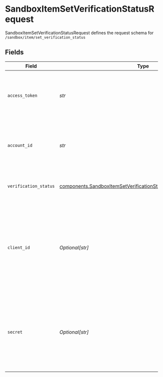 # SandboxItemSetVerificationStatusRequest

SandboxItemSetVerificationStatusRequest defines the request schema for `/sandbox/item/set_verification_status`


## Fields

| Field                                                                                                                                                        | Type                                                                                                                                                         | Required                                                                                                                                                     | Description                                                                                                                                                  |
| ------------------------------------------------------------------------------------------------------------------------------------------------------------ | ------------------------------------------------------------------------------------------------------------------------------------------------------------ | ------------------------------------------------------------------------------------------------------------------------------------------------------------ | ------------------------------------------------------------------------------------------------------------------------------------------------------------ |
| `access_token`                                                                                                                                               | *str*                                                                                                                                                        | :heavy_check_mark:                                                                                                                                           | The access token associated with the Item data is being requested for.                                                                                       |
| `account_id`                                                                                                                                                 | *str*                                                                                                                                                        | :heavy_check_mark:                                                                                                                                           | The `account_id` of the account whose verification status is to be modified                                                                                  |
| `verification_status`                                                                                                                                        | [components.SandboxItemSetVerificationStatusRequestVerificationStatus](../../models/components/sandboxitemsetverificationstatusrequestverificationstatus.md) | :heavy_check_mark:                                                                                                                                           | The verification status to set the account to.                                                                                                               |
| `client_id`                                                                                                                                                  | *Optional[str]*                                                                                                                                              | :heavy_minus_sign:                                                                                                                                           | Your Plaid API `client_id`. The `client_id` is required and may be provided either in the `PLAID-CLIENT-ID` header or as part of a request body.             |
| `secret`                                                                                                                                                     | *Optional[str]*                                                                                                                                              | :heavy_minus_sign:                                                                                                                                           | Your Plaid API `secret`. The `secret` is required and may be provided either in the `PLAID-SECRET` header or as part of a request body.                      |